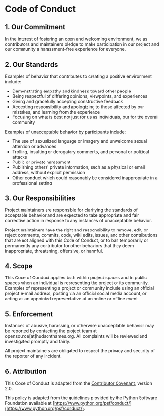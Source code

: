 # Code of Conduct

## 1. Our Commitment

In the interest of fostering an open and welcoming environment, we as contributors and maintainers pledge to make 
participation in our project and our community a harassment-free experience for everyone.

## 2. Our Standards

Examples of behavior that contributes to creating a positive environment include:

- Demonstrating empathy and kindness toward other people
- Being respectful of differing opinions, viewpoints, and experiences
- Giving and gracefully accepting constructive feedback
- Accepting responsibility and apologizing to those affected by our mistakes, and learning from the experience
- Focusing on what is best not just for us as individuals, but for the overall community

Examples of unacceptable behavior by participants include:

- The use of sexualized language or imagery and unwelcome sexual attention or advances
- Trolling, insulting or derogatory comments, and personal or political attacks
- Public or private harassment
- Publishing others' private information, such as a physical or email address, without explicit permission
- Other conduct which could reasonably be considered inappropriate in a professional setting

## 3. Our Responsibilities

Project maintainers are responsible for clarifying the standards of acceptable behavior and are expected to take 
appropriate and fair corrective action in response to any instances of unacceptable behavior.

Project maintainers have the right and responsibility to remove, edit, or reject comments, commits, code, wiki edits, 
issues, and other contributions that are not aligned with this Code of Conduct, or to ban temporarily or permanently 
any contributor for other behaviors that they deem inappropriate, threatening, offensive, or harmful.

## 4. Scope

This Code of Conduct applies both within project spaces and in public spaces when an individual is representing the 
project or its community. Examples of representing a project or community include using an official project e-mail 
address, posting via an official social media account, or acting as an appointed representative at an online or 
offline event.

## 5. Enforcement

Instances of abusive, harassing, or otherwise unacceptable behavior may be reported by contacting the project 
team at opensource[at]hudsonthames.org. All complaints will be reviewed and investigated promptly and fairly.

All project maintainers are obligated to respect the privacy and security of the reporter of any incident.

## 6. Attribution

This Code of Conduct is adapted from the [Contributor Covenant](https://www.contributor-covenant.org/version/2/0/code_of_conduct.html), version 2.0.

This policy is adapted from the guidelines provided by the Python Software Foundation available at [https://www.python.org/psf/conduct/](https://www.python.org/psf/conduct/).
